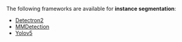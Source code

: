 The following frameworks are available for **instance segmentation**:

* [Detectron2](detectron2.md)
* [MMDetection](mmdetection.md)
* [Yolov5](yolov5.md)
